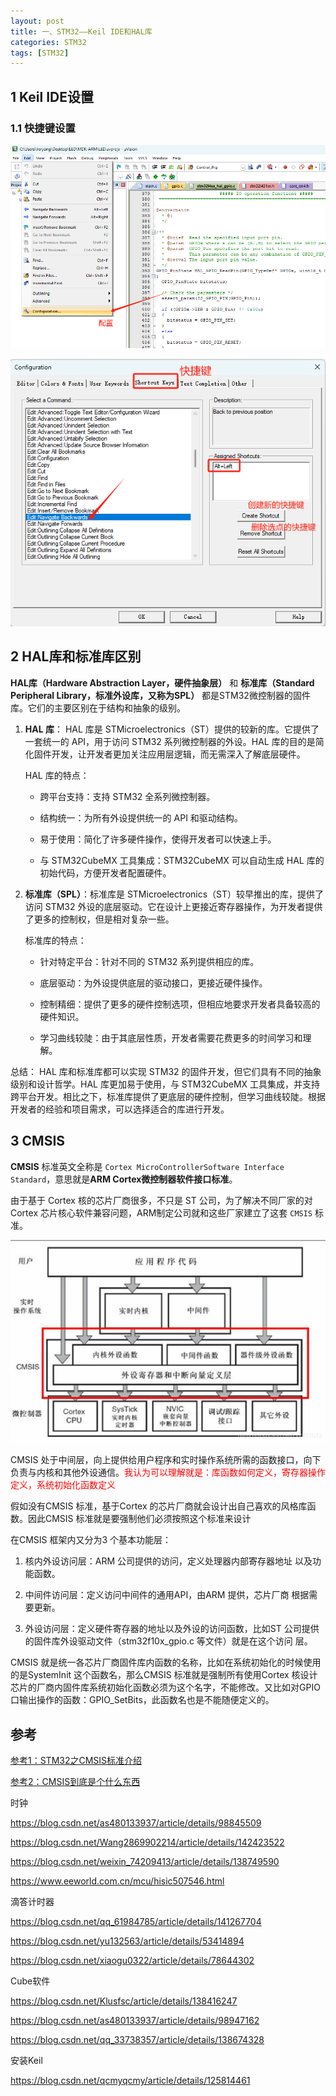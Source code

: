 ```yaml
---
layout: post
title: 一、STM32——Keil IDE和HAL库
categories: STM32
tags: [STM32]
---
```


## 1 Keil IDE设置

### 1.1 快捷键设置

![alt text](/assets/ST/01_STM32_IDE_AND_HAL/image/image.png)

![alt text](/assets/ST/01_STM32_IDE_AND_HAL/image/image-1.png)


## 2 HAL库和标准库区别

**HAL库（Hardware Abstraction Layer，硬件抽象层）** 和 **标准库（Standard Peripheral Library，标准外设库，又称为SPL）** 都是STM32微控制器的固件库。它们的主要区别在于结构和抽象的级别。

1. **HAL 库**： HAL 库是 STMicroelectronics（ST）提供的较新的库。它提供了一套统一的 API，用于访问 STM32 系列微控制器的外设。HAL 库的目的是简化固件开发，让开发者更加关注应用层逻辑，而无需深入了解底层硬件。

    HAL 库的特点：

   - 跨平台支持：支持 STM32 全系列微控制器。

   - 结构统一：为所有外设提供统一的 API 和驱动结构。

   - 易于使用：简化了许多硬件操作，使得开发者可以快速上手。

   - 与 STM32CubeMX 工具集成：STM32CubeMX 可以自动生成 HAL 库的初始代码，方便开发者配置硬件。

2. **标准库（SPL）**：标准库是 STMicroelectronics（ST）较早推出的库，提供了访问 STM32 外设的底层驱动。它在设计上更接近寄存器操作，为开发者提供了更多的控制权，但是相对复杂一些。

    标准库的特点：

    - 针对特定平台：针对不同的 STM32 系列提供相应的库。

    - 底层驱动：为外设提供底层的驱动接口，更接近硬件操作。

    - 控制精细：提供了更多的硬件控制选项，但相应地要求开发者具备较高的硬件知识。

    - 学习曲线较陡：由于其底层性质，开发者需要花费更多的时间学习和理解。


总结： HAL 库和标准库都可以实现 STM32 的固件开发，但它们具有不同的抽象级别和设计哲学。HAL 库更加易于使用，与 STM32CubeMX 工具集成，并支持跨平台开发。相比之下，标准库提供了更底层的硬件控制，但学习曲线较陡。根据开发者的经验和项目需求，可以选择适合的库进行开发。

## 3 CMSIS

**CMSIS** 标准英文全称是 `Cortex MicroControllerSoftware Interface Standard`，意思就是**ARM Cortex微控制器软件接口标准**。

由于基于 Cortex 核的芯片厂商很多，不只是 ST 公司，为了解决不同厂家的对 Cortex 芯片核心软件兼容问题，ARM制定公司就和这些厂家建立了这套 `CMSIS` 标准。

![alt text](/assets/ST/01_STM32_IDE_AND_HAL/image/image-2.png)

CMSIS 处于中间层，向上提供给用户程序和实时操作系统所需的函数接口，向下负责与内核和其他外设通信。<font color="red">我认为可以理解就是：库函数如何定义，寄存器操作定义，系统初始化函数定义</font>

假如没有CMSIS 标准，基于Cortex 的芯片厂商就会设计出自己喜欢的风格库函数。因此CMSIS 标准就是要强制他们必须按照这个标准来设计

在CMSIS 框架内又分为3 个基本功能层：

1. 核内外设访问层：ARM 公司提供的访问，定义处理器内部寄存器地址
以及功能函数。

2. 中间件访问层：定义访问中间件的通用API，由ARM 提供，芯片厂商
根据需要更新。

3. 外设访问层：定义硬件寄存器的地址以及外设的访问函数，比如ST
公司提供的固件库外设驱动文件（stm32f10x_gpio.c 等文件）就是在这个访问
层。

CMSIS 就是统一各芯片厂商固件库内函数的名称，比如在系统初始化的时候使用的是SystemInit 这个函数名，那么CMSIS 标准就是强制所有使用Cortex 核设计芯片的厂商内固件库系统初始化函数必须为这个名字，不能修改。又比如对GPIO 口输出操作的函数：GPIO_SetBits，此函数名也是不能随便定义的。



## 参考

[参考1：STM32之CMSIS标准介绍](https://blog.csdn.net/zxy131072/article/details/104766600/)

[参考2：CMSIS到底是个什么东西](https://blog.csdn.net/m0_54929728/article/details/128695058)


时钟

https://blog.csdn.net/as480133937/article/details/98845509

https://blog.csdn.net/Wang2869902214/article/details/142423522

https://blog.csdn.net/weixin_74209413/article/details/138749590

https://www.eeworld.com.cn/mcu/hisic507546.html

滴答计时器

https://blog.csdn.net/qq_61984785/article/details/141267704

https://blog.csdn.net/yu132563/article/details/53414894

https://blog.csdn.net/xiaogu0322/article/details/78644302

Cube软件

https://blog.csdn.net/Klusfsc/article/details/138416247

https://blog.csdn.net/as480133937/article/details/98947162

https://blog.csdn.net/qq_33738357/article/details/138674328

安装Keil

https://blog.csdn.net/qcmyqcmy/article/details/125814461